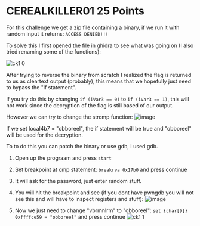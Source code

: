 
# CEREALKILLER01 25 Points

For this challenge we get a zip file containing a binary, if we run it with random input it returns: `ACCESS DENIED!!!`

To solve this I first opened the file in ghidra to see what was going on (I also tried renaming some of the functions):

![ck1 0](https://github.com/user-attachments/assets/eb76067e-f74b-4ba7-a7f4-845a83eb27e9)

After trying to reverse the binary from scratch I realized the flag is returned to us as cleartext output (probably), this means that we hopefully just need to bypass the "if statement".

If you try do this by changing ```if (iVar3 == 0)``` to ```if (iVar3 == 1)```, this will not work since the decryption of the flag is still based of our output.

However we can try to change the strcmp function:
![image](https://github.com/user-attachments/assets/fe16e913-b44b-44e5-8951-ae2e54440c28)

If we set local4b7 = "obboreel", the if statement will be true and "obboreel" will be used for the decryption.

To to do this you can patch the binary or use gdb, I used gdb.

1) Open up the prograam and press `start`
2) Set breakpoint at cmp statement: `breakrva 0x17b0` and press continue
3) It will ask for the password, just enter random stuff.
4) You will hit the breakpoint and see (if you dont have pwngdb you will not see this and will have to inspect registers and stuff):
![image](https://github.com/user-attachments/assets/47f05de9-feda-4cad-a88c-13b4c31eba68)

5) Now we just need to change "vbrmnlrm" to "obboreel": ```set {char[9]} 0xffffce59 = "obboreel"``` and press continue
 ![ck1 1](https://github.com/user-attachments/assets/4a495b66-a5a2-4bf3-b1bb-ecdc7b80ae32)
